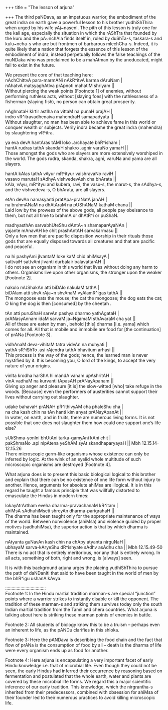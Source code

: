 +++
title = "The lesson of arjuna"

+++
The third paNDava, as an impetuous warrior, the embodiment of the great
indra on earth gave a powerful lesson to his brother yudhiShThira when
urged by his wife yAj\~nasenI. The pith of this lesson is truly one for
the kali age, especially the situation in which the rAShTra that founded
by the kuru and the pA\~nchAla finds itself in, ruled by duShTa-s,
taskara-s and kulu\~ncha-s who are but frontmen of barbarous mlechCha-s.
Indeed, it is quite likely that a nation that forgets the essence of
this lesson of the embodiment of indra, instead perpetually follows the
false teachings of the muNDaka who was proclaimed to be a mahAtman by
the uneducated, might fail to exist in the future.

We present the core of that teaching here:  
nAchChittvA para-marmANi nAkR^itvA karma dAruNam |  
nAhatvA matsyaghAtIva prApnoti mahatIM shriyam ||  
Without piercing the weak points \[Footnote 1\] of enemies, without
performing ruthless acts, without \[slaying foes\] with the ruthlessness
of a fisherman (slaying fish), no person can obtain great prosperity.

nAghnataH kIrtir astIha na vittaM na punaH prajAH |  
indro vR^itravadhenaiva mahendraH samapadyata ||  
Without slaughter, no man has been able to achieve fame in this world or
conquer wealth or subjects. Verily indra became the great indra
(mahendra) by slaughtering vR^itra.

ya eva devA hantAras tAMl loko .archayate bhR^isham |  
hantA rudras tathA skandaH shakro .agnir varuNo yamaH ||  
Those amongst the gods who are slayers are more extensively worshiped in
the world. The gods rudra, skanda, shakra, agni, varuNa and yama are all
slayers.

hantA kAlas tathA vAyur mR^ityur vaishravaNo raviH |  
vasavo marutaH sAdhyA vishvedevAsh cha bhArata ||  
kAla, vAyu, mR^ityu and kubera, ravi, the vasu-s, the marut-s, the
sAdhya-s, and the vishvedeva-s, O bhArata, are all slayers.

etAn devAn namasyanti pratApa-praNatA janAH |  
na brahmANaM na dhAtAraM na pUShANaM kathaM chana ||  
Laid low by the prowess of the above gods, all people pay obeisance to
them, but not all time to brahmA or dhAtR^i or puShaN.

madhyasthAn sarvabhUteShu dAntA\~n shamaparAyaNAn |  
yajante mAnavAH ke chit prashAntAH sarvakarmasu ||  
Only a few men that are pacific disposition worship in their rituals
those gods that are equally disposed towards all creatures and that are
pacific and peaceful.

na hi pashyAmi jIvantaM loke kaM chid ahiMsayA |  
sattvaiH sattvAni jIvanti durbalair balavattarAH ||  
I do not see an organism in this world that lives without doing any harm
to others. Organisms live upon other organisms, the stronger upon the
weaker \[Footnote 2\].

nakulo mUShakAn atti biDAlo nakulaM tathA |  
biDAlam atti shvA rAja\~n shvAnaM vyAlamR^igas tathA ||  
The mongoose eats the mouse; the cat the mongoose; the dog eats the cat;
O king the dog is then \[consumed\] by the cheetah .

tAn atti puruShaH sarvAn pashya dharmo yathAgataH |  
prANasyAnnam idaM sarvaM ja\~NgamaM sthAvaraM cha yat ||  
All of these are eaten by man , behold \[this\] dharma \[i.e. yama\]
which comes for all. All that is mobile and immobile are food for \[the
continuation\] of prANa \[Footnote 3\].

vidhAnaM deva-vihitaM tatra vidvAn na muhyati |  
yathA sR^iShTo .asi rAjendra tathA bhavitum arhasi ||  
This process is the way of the gods; hence, the learned man is never
mystified by it. It is becoming you, O lord of the kings, to accept the
very nature of your origins.

vinIta krodha harShA hi mandA vanam upAshritAH |  
vinA vadhaM na kurvanti tApasAH prANayApanam ||  
Giving up anger and pleasure \[it is\] the slow-witted \[who\] take
refuge in the woods. \[Because\] even the performers of austerities
cannot support their lives without carrying out slaughter.

udake bahavaH prANAH pR^ithivyAM cha phaleShu cha |  
na cha kash chin na tAn hanti kim anyat prANayApanAt ||  
In water, on earth, and in fruits, there are numerous living forms. It
is not possible that one does not slaughter them how could one support
one’s life else?

sUkShma-yonIni bhUtAni tarka-gamyAni kAni chit |  
pakShmaNo .api nipAtena yeShAM syAt skandhaparyayaH || Mbh
12.15.14-12.15.26  
There microscopic germ-like organisms whose existence can only be
inferred by logic. At the wink of an eyelid whole multitude of such
microscopic organisms are destroyed \[Footnote 4\].

What arjuna does is to present this basic biological logical to this
brother and explain that there can be no existence of one life form
without injury to another. Hence, arguments for absolute ahiMsa are
illogical. It is in this regard he taught a famous principle that was
willfully distorted to emasculate the Hindus in modern times:

lokayAtrArtham eveha dharma-pravachanaM kR^itam |  
ahiMsA sAdhuhiMseti shreyAn dharma-parigrahaH ||  
The dharma has been taught only for the appropriate maintenance of ways
of the world. Between nonviolence (ahiMsa) and violence guided by proper
motives (sadhuhiMsa), the superior action is that by which dharma is
maintained.

nAtyanta guNavAn kash chin na chApy atyanta nirguNaH |  
ubhayaM sarva-kAryeShu dR^ishyate sAdhv asAdhu cha || Mbh 12.15.49-50  
There is no act that is entirely meritorious, nor any that is entirely
wrong. In all acts, something of both, right and wrong, is \[always\]
seen.

It is with this background arjuna urges the placing yudhiShThira to
pursue the path of daNDanIti that said to have been taught in the world
of men by the bhR^igu ushanA kAvya.

::::::::::::::::::::::::::::::::  
Footnote 1: In the Hindu martial tradition marman-s are special
“junction” points where a warrior strikes to instantly disable or kill
the opponent. The tradition of these marman-s and striking them survives
today only the south Indian martial tradition from the Tamil and chera
countries. What arjuna is talking about here is striking these marman
points of enemies in battle.

Footnote 2: All students of biology know this to be a truism – perhaps
even an inherent to life, as the pANDu clarifies in this shloka.

Footnote 3: Here the pANDava is describing the food chain and the fact
that flow of prANa is the consumption of food by all – death is the
dharma of life were every organism ends up as food for another.

Footnote 4: Here arjuna is encapsulating a very important facet of early
Hindu knowledge i.e. that of microbial life. Even though they could not
be seen, the early Hindus had inferred their occurrence by reasoning
based on fermentation and postulated that the whole earth, water and
plants are covered by these microbial life forms. We regard this a major
scientific inference of our early tradition. This knowledge, which the
nirgrantha-s inherited from their predecessors, combined with obsession
for ahiMsa of their founder led to their numerous practices to avoid
killing microscopic life.
